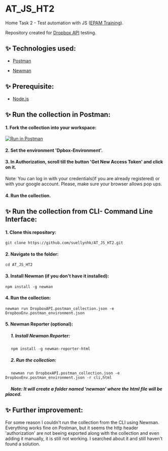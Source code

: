 # AT_JS_HT2

Home Task 2 - Test automation with JS ([EPAM Training](https://training.epam.com/)).

Repository created for [Dropbox API](https://www.dropbox.com/developers/documentation/http/documentation) testing.

## ✨ Technologies used:
- [Postman](https://www.postman.com/)

- [Newman](https://www.npmjs.com/package/newman)

## ✨ Prerequisite:
- [Node.js](https://nodejs.org/)

## ✨ Run the collection in Postman:
#### 1. Fork the collection into your workspace:
[![Run in Postman](https://run.pstmn.io/button.svg)](https://app.getpostman.com/run-collection/20952083-b925ffaa-34e9-4f16-93ac-2eae241e58e0?action=collection%2Ffork&collection-url=entityId%3D20952083-b925ffaa-34e9-4f16-93ac-2eae241e58e0%26entityType%3Dcollection%26workspaceId%3D3ef230df-58bf-432a-8f85-f0371d526c1b#?env%5BDpbox-Environment%5D=W3sia2V5IjoiY2xpZW50X2lkIiwidmFsdWUiOiIzZWkzNjk5c2dqYmY1YTAiLCJlbmFibGVkIjp0cnVlLCJ0eXBlIjoiZGVmYXVsdCIsInNlc3Npb25WYWx1ZSI6IjNlaTM2OTlzZ2piZjVhMCIsInNlc3Npb25JbmRleCI6MH0seyJrZXkiOiJjbGllbnRfc2VjcmV0IiwidmFsdWUiOiJ4c3d6NGYxd2oxOWR2NGMiLCJlbmFibGVkIjp0cnVlLCJ0eXBlIjoiZGVmYXVsdCIsInNlc3Npb25WYWx1ZSI6Inhzd3o0ZjF3ajE5ZHY0YyIsInNlc3Npb25JbmRleCI6MX1d)

#### 2. Set the environment 'Dpbox-Environment'.

#### 3. In Authorization, scroll till the button 'Get New Access Token' and click on it.

Note: You can log in with your credentials(if you are already registered) or with your google account. Please, make sure your browser allows pop ups.

#### 4. Run the collection.


## ✨ Run the collection from CLI- Command Line Interface:
#### 1. Clone this repository:
`git clone https://github.com/suellynhk/AT_JS_HT2.git`

#### 2. Navigate to the folder:
`cd AT_JS_HT2`

#### 3. Install Newman (if you don't have it installed):
`npm install -g newman`

#### 4. Run the collection:
`newman run DropboxAPI.postman_collection.json -e DropboxEnv.postman_environment.json`

#### 5. Newman Reporter (optional):
 
##### &emsp; 1. Install Newman Reporter: 
&emsp; `npm install -g newman-reporter-html`

##### &emsp; 2. Run the collection:
&emsp; `newman run DropboxAPI.postman_collection.json -e DropboxEnv.postman_environment.json -r cli,html`

##### &emsp; Note: It will create a folder named 'newman' where the html file will be placed.

## ✨ Further improvement:
For some reason I couldn't run the collection from the CLI using Newman. 
Everything works fine on Postman, but it seems the http header 'authorization' are not beeing exported along with the collection and even adding it manually, it is still not working.
I searched about it and still haven't found a solution.